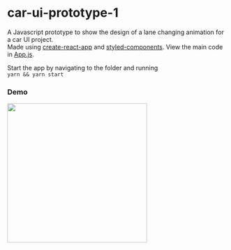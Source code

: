 # car-ui-prototype-1
A Javascript prototype to show the design of a lane changing animation for a car UI project.   
Made using [create-react-app](https://github.com/facebookincubator/create-react-app) and [styled-components](https://github.com/styled-components/styled-components). View the main code in [App.js](https://github.com/mikesizer/car-ui-prototype-1/blob/master/src/App.js).

Start the app by navigating to the folder and running   
`yarn && yarn start`


### Demo

<img width="320" src="https://user-images.githubusercontent.com/11200619/31511268-1ade0a62-af7f-11e7-9723-3189f60b2cfa.gif" />
